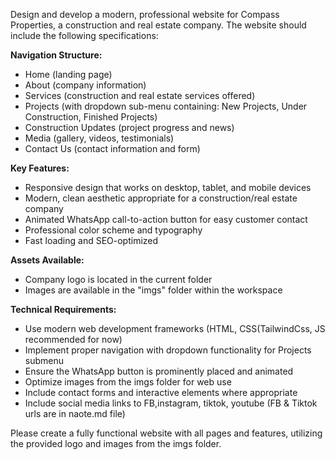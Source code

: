 Design and develop a modern, professional website for Compass Properties, a construction and real estate company. The website should include the following specifications:

**Navigation Structure:**
- Home (landing page)
- About (company information)
- Services (construction and real estate services offered)
- Projects (with dropdown sub-menu containing: New Projects, Under Construction, Finished Projects)
- Construction Updates (project progress and news)
- Media (gallery, videos, testimonials)
- Contact Us (contact information and form)

**Key Features:**
- Responsive design that works on desktop, tablet, and mobile devices
- Modern, clean aesthetic appropriate for a construction/real estate company
- Animated WhatsApp call-to-action button for easy customer contact
- Professional color scheme and typography
- Fast loading and SEO-optimized

**Assets Available:**
- Company logo is located in the current folder
- Images are available in the "imgs" folder within the workspace

**Technical Requirements:**
- Use modern web development frameworks (HTML, CSS(TailwindCss, JS recommended for now)
- Implement proper navigation with dropdown functionality for Projects submenu
- Ensure the WhatsApp button is prominently placed and animated
- Optimize images from the imgs folder for web use
- Include contact forms and interactive elements where appropriate
- Include social media links to FB,instagram, tiktok, youtube (FB & Tiktok urls are in naote.md file)

Please create a fully functional website with all pages and features, utilizing the provided logo and images from the imgs folder.